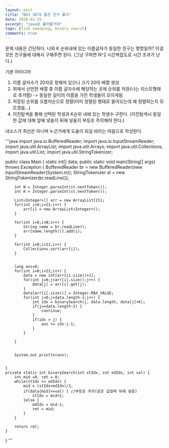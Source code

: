 ```yaml
---
layout: post
title: "BOJ 3078 좋은 친구 풀이"
date: 2020-01-29
excerpt: "java로 풀어볼거야"
tags: [line sweeping, binary search]
comments: true
---
```


문제 내용은 간단하다.
나와 K 순위내에 있는 이름글자가 동일한 친구는 몇명일까?
이걸 모든 친구들에 대해서 구해주면 된다.
(그냥 구하면 N^2 시간복잡도로 시간 초과가 난다.)

기본 아이디어
1. 이름 글자수가 20자로 정해져 있으니 크기 20의 배열 생성
2. 위에서 선언한 배열 중 이름 글자수에 해당하는 곳에 순위를 저장(나는 리스트형태로 추가함)
  -> 동일한 길이의 이름을 가진 학생들이 모이게됨
3. 저장된 순위를 오름차순으로 정렬(이미 정렬된 형태로 들어오는데 왜 정렬하는지 모르겠음...)
4. 이진탐색을 통해 선택된 학생과 K순위 내에 있는 학생수 구한다.
   (이진탐색시 동일한 값에 대해 앞에 넣을지 뒤에 넣을지 부등호 주의해야 한다.)
   
내소스가 최선은 아니며 누군가에게 도움이 되길 바라는 마음으로 작성한다.   
   
'''java
import java.io.BufferedReader;
import java.io.InputStreamReader;
import java.util.ArrayList;
import java.util.Arrays;
import java.util.Collections;
import java.util.List;
import java.util.StringTokenizer;

public class Main {
	static int[] data;
	public static void main(String[] args) throws Exception {
		BufferedReader br = new BufferedReader(new InputStreamReader(System.in));
		StringTokenizer st = new StringTokenizer(br.readLine());
		
		int N = Integer.parseInt(st.nextToken());
		int K = Integer.parseInt(st.nextToken());
		
		List<Integer>[] arr = new ArrayList[21];
		for(int i=0;i<21;i++) {
			arr[i] = new ArrayList<Integer>();
		}
		
		for(int i=0;i<N;i++) {
			String name = br.readLine();
			arr[name.length()].add(i);
		}
		
		for(int i=0;i<21;i++) {
			Collections.sort(arr[i]);
		}
		
		
		long ans=0;
		for(int i=0;i<21;i++) {
			data = new int[arr[i].size()+1];
			for(int j=0;j<arr[i].size();j++) {
				data[j] = arr[i].get(j);
			}
			data[arr[i].size()] = Integer.MAX_VALUE;
			for(int j=0;j<data.length-1;j++) {
				int idx = binarySearch(j, data.length, data[j]+K);
				if(j==data.length-2) {
					continue;
				}
				if(idx > j) {
					ans += idx-j-1;
				}
			}
			
		}

		
		System.out.println(ans);
		
		
	}
	private static int binarySearch(int stIdx, int edIdx, int val) {
		int mid =0, ret = 0;
		while(stIdx <= edIdx) {
			mid = (stIdx+edIdx)/2;
			if(data[mid]<=val) { //부등호 주의(같은 값일때 뒤에 넣음)
				stIdx = mid+1;
			}else {
				edIdx = mid-1;
				ret = mid;
			}
		}
		
		return ret;
	}		
}
'''
